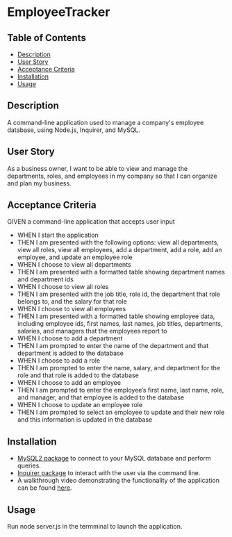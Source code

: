 # EmployeeTracker


## Table of Contents
- [Description](#description)
- [User Story](#user-story)
- [Acceptance Criteria](#acceptance-criteria)
- [Installation](#installation)
- [Usage](#usage)



## Description

A command-line application used to manage a company's employee database, using Node.js, Inquirer, and MySQL.

## User Story

As a business owner, I want to be able to view and manage the departments, roles, and employees in my company so that I can organize and plan my business.

## Acceptance Criteria

GIVEN a command-line application that accepts user input
- WHEN I start the application
- THEN I am presented with the following options: view all departments, view all roles, view all employees, add a department, add a role, add an employee, and update an employee role
- WHEN I choose to view all departments
- THEN I am presented with a formatted table showing department names and department ids
- WHEN I choose to view all roles
- THEN I am presented with the job title, role id, the department that role belongs to, and the salary for that role
- WHEN I choose to view all employees
- THEN I am presented with a formatted table showing employee data, including employee ids, first names, last names, job titles, departments, salaries, and managers that the employees report to
- WHEN I choose to add a department
- THEN I am prompted to enter the name of the department and that department is added to the database
- WHEN I choose to add a role
- THEN I am prompted to enter the name, salary, and department for the role and that role is added to the database
- WHEN I choose to add an employee
- THEN I am prompted to enter the employee’s first name, last name, role, and manager, and that employee is added to the database
- WHEN I choose to update an employee role
- THEN I am prompted to select an employee to update and their new role and this information is updated in the database 

## Installation

- [MySQL2 package](https://www.npmjs.com/package/mysql2) to connect to your MySQL database and perform queries.
- [Inquirer package](https://www.npmjs.com/package/inquirer/v/8.2.4) to interact with the user via the command line.
- A walkthrough video demonstrating the functionality of the application can be found [here](https://drive.google.com/file/d/1JpA-xPLw_tXzbBAbBsJXiBNbvY8Er3KS/view).


## Usage

Run node server.js in the termminal to launch the application.